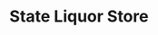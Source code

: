 ---
title: "State Liquor Store"
url: /salt-lake-city/state-liquor-store-ashton-avenue/
shop: Spirituosen
---